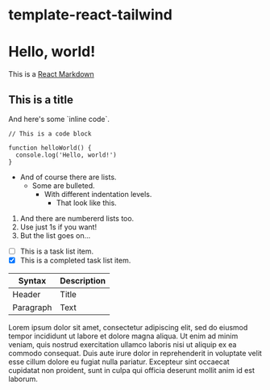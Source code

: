 # template-react-tailwind

# Hello, world!

This is a [React Markdown](https://www.npmjs.com/package/react-markdown)

## This is a title

And here's some \`inline code\`.

```
// This is a code block

function helloWorld() {
  console.log('Hello, world!')
}
```

- And of course there are lists.
  - Some are bulleted.
      - With different indentation levels.
          - That look like this.

1. And there are numbererd lists too.
1. Use just 1s if you want!
1. But the list goes on...

- [ ] This is a task list item.
- [x] This is a completed task list item.

| Syntax      | Description |
| ----------- | ----------- |
| Header      | Title       |
| Paragraph   | Text        |

Lorem ipsum dolor sit amet, consectetur adipiscing elit, sed do eiusmod tempor incididunt ut labore et dolore magna aliqua. Ut enim ad minim veniam, quis nostrud exercitation ullamco laboris nisi ut aliquip ex ea commodo consequat. Duis aute irure dolor in reprehenderit in voluptate velit esse cillum dolore eu fugiat nulla pariatur. Excepteur sint occaecat cupidatat non proident, sunt in culpa qui officia deserunt mollit anim id est laborum.